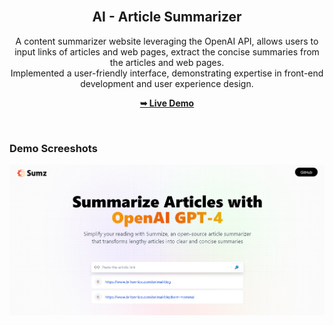 <div align="center">
  
  <br />

  <h2 align="center">AI - Article Summarizer</h2>

 A content summarizer website leveraging the OpenAI API, allows users to input links of articles and web pages, extract the concise summaries from the articles and web pages. 
 <br/>
 Implemented a user-friendly interface, demonstrating expertise in front-end development and user experience design.

  <a href="https://aicontentsummarizer.netlify.app"><strong>➥ Live Demo</strong></a>

</div>

<br />

### Demo Screeshots

![AI Content Summarizer Demo](./public/OpenAi.png "Desktop Demo")





